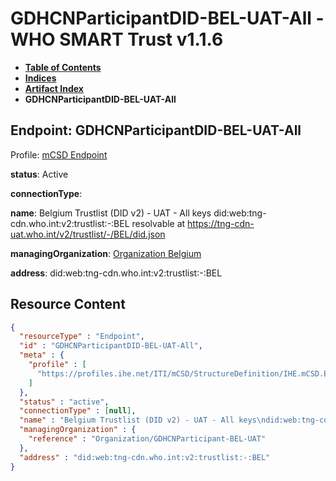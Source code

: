 # GDHCNParticipantDID-BEL-UAT-All - WHO SMART Trust v1.1.6

* [**Table of Contents**](toc.md)
* [**Indices**](indices.md)
* [**Artifact Index**](artifacts.md)
* **GDHCNParticipantDID-BEL-UAT-All**

## Endpoint: GDHCNParticipantDID-BEL-UAT-All

Profile: [mCSD Endpoint](https://profiles.ihe.net/ITI/mCSD/4.0.0/StructureDefinition-IHE.mCSD.Endpoint.html)

**status**: Active

**connectionType**: 

**name**: Belgium Trustlist (DID v2) - UAT - All keys did:web:tng-cdn.who.int:v2:trustlist:-:BEL resolvable at https://tng-cdn-uat.who.int/v2/trustlist/-/BEL/did.json

**managingOrganization**: [Organization Belgium](Organization-GDHCNParticipant-BEL-UAT.md)

**address**: did:web:tng-cdn.who.int:v2:trustlist:-:BEL



## Resource Content

```json
{
  "resourceType" : "Endpoint",
  "id" : "GDHCNParticipantDID-BEL-UAT-All",
  "meta" : {
    "profile" : [
      "https://profiles.ihe.net/ITI/mCSD/StructureDefinition/IHE.mCSD.Endpoint"
    ]
  },
  "status" : "active",
  "connectionType" : [null],
  "name" : "Belgium Trustlist (DID v2) - UAT - All keys\ndid:web:tng-cdn.who.int:v2:trustlist:-:BEL\nresolvable at https://tng-cdn-uat.who.int/v2/trustlist/-/BEL/did.json",
  "managingOrganization" : {
    "reference" : "Organization/GDHCNParticipant-BEL-UAT"
  },
  "address" : "did:web:tng-cdn.who.int:v2:trustlist:-:BEL"
}

```
